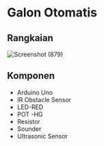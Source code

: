 # Galon Otomatis

## Rangkaian
![Screenshot (879)](https://user-images.githubusercontent.com/72968983/139788712-713c1396-ee12-431a-b9ab-825e71b49269.png)

## Komponen 
- Arduino Uno
- IR Obstacle Sensor
- LED-RED
- POT -HG
- Resistor
- Sounder
- Ultrasonic Sensor
